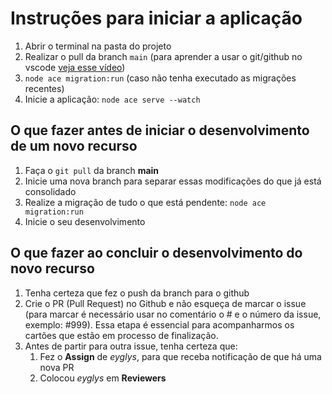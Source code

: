 # Instruções para iniciar a aplicação
1. Abrir o terminal na pasta do projeto
2. Realizar o pull da branch `main` (para aprender a usar o git/github no vscode [veja esse vídeo](https://www.youtube.com/watch?v=HIqyLRKv-YE))
3. `node ace migration:run` (caso não tenha executado as migrações recentes)
4. Inicie a aplicação: `node ace serve --watch`


 
## O que fazer antes de iniciar o desenvolvimento de um novo recurso
1. Faça o `git pull` da branch **main**
2. Inicie uma nova branch para separar essas modificações do que já está consolidado
3. Realize a migração de tudo o que está pendente: `node ace migration:run`
4. Inicie o seu desenvolvimento


## O que fazer ao concluir o desenvolvimento do novo recurso
1. Tenha certeza que fez o push da branch para o github
2. Crie o PR (Pull Request) no Github e não esqueça de marcar o issue (para marcar é necessário usar no comentário o # e o número da issue, exemplo: #999). Essa etapa é essencial para acompanharmos os cartões que estão em processo de finalização.
3. Antes de partir para outra issue, tenha certeza que:
   1. Fez o **Assign** de *eyglys*, para que receba notificação de que há uma nova PR
   2. Colocou *eyglys* em **Reviewers**